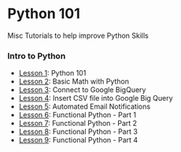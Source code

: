 # Python 101

Misc Tutorials to help improve Python Skills

### Intro to Python

- [Lesson 1](https://github.com/papagorgio23/Python_101/blob/main/intro/01_Python_101.ipynb): Python 101
- [Lesson 2](https://github.com/papagorgio23/Python_101/blob/main/intro/02_Python_Math_101.ipynb): Basic Math with Python
- [Lesson 3](https://github.com/papagorgio23/Python_101/blob/main/intro/03_Connect_to_GBQ.ipynb): Connect to Google BigQuery
- [Lesson 4](https://github.com/papagorgio23/Python_101/blob/main/intro/04_Austen_GBQ_Upload.ipynb): Insert CSV file into Google Big Query
- [Lesson 5](https://github.com/papagorgio23/Python_101/blob/master/intro/05_E_mail_Notification_Template_Update_to_GBQ_.ipynb): Automated Email Notifications
- [Lesson 6](https://github.com/papagorgio23/Python101/blob/master/Functional_Introduction_To_Python_Section_1(Introductory_Concepts).ipynb): Functional Python - Part 1
- [Lesson 7](https://github.com/papagorgio23/Python101/blob/master/Functional_Introduction_To_Python_Section_2(Functions).ipynb): Functional Python - Part 2
- [Lesson 8](https://github.com/papagorgio23/Python101/blob/master/Functional_Introduction_To_Python_Section_3(Control_Structures).ipynb): Functional Python - Part 3
- [Lesson 9](https://github.com/papagorgio23/Python101/blob/master/Functional_Introduction_To_Python_Section_4(Intermediate_Topics).ipynb): Functional Python - Part 4
